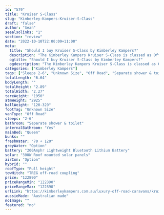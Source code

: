 ```yaml
---
id: "579"
title: "Kruiser S-Class"
slug: "Kimberley-Kampers-Kruiser-S-Class"
draft: "false"
author: "Sean"
seealsolinks: "1"
section: "review"
date: "2022-10-10T22:00:09+11:00"
meta:
  title: "Should I buy Kruiser S-Class by Kimberley Kampers?"
  description: "The Kimberley Kampers Kruiser S-Class is classed as Off Road, and sleeps 2-6 people. It is Australian made and comes in at Unknown Size. It generally has Separate shower & toilet."
  ogtitle: "Should I buy Kruiser S-Class by Kimberley Kampers?"
  ogdescription: "The Kimberley Kampers Kruiser S-Class is classed as Off Road, and sleeps 2-6 people. It is Australian made and comes in at Unknown Size. It generally has Separate shower & toilet."
categories: ["Kimberley Kampers"]
tags: ["Sleeps 2-6", "Unknown Size", "Off Road", "Separate shower & toilet", "Full height", "Over 100k"]
totalLength: "6.64"
bodyLength: ""
totalHeight: "2.89"
totalWidth: "2.27"
tareWeight: "1950"
atmWeight: "2925"
ballWeight: "120-320"
footTag: "Unknown Size"
vanType: "Off Road"
sleeps: "2-6"
bathroom: "Separate shower & toilet"
internalBathroom: "Yes"
mainBed: "Queen"
bunks: ""
freshWater: "70 + 120"
greyWater: "Option"
battery: "200Amphr Lightweight Bluetooth Lithium Battery"
solar: "300W Roof mounted solar panels"
airCon: "Option"
hybrid: ""
roofType: "Full height"
towHitch: "TREG off-road coupling"
price: "122890"
priceRangeMin: "122890"
priceRangeMax: "122890"
urlLink: "https://kimberleykampers.com.au/luxury-off-road-caravans/kruiser-s-class/"
aussieMade: "Australian made"
noImage: ""
featured: "no"
---
```

